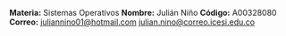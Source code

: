 **Materia:** Sistemas Operativos
**Nombre:** Julián Niño
**Código:** A00328080
**Correo:** juliannino01@hotmail.com  julian.nino@correo.icesi.edu.co


